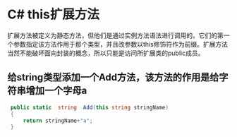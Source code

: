 # C# this扩展方法

扩展方法被定义为静态方法，但他们是通过实例方法语法进行调用的。它们的第一个参数指定该方法作用于那个类型，并且改参数以this修饰符作为前缀。扩展方法当然不能破坏面向封装的概念，所以只能是访问所扩展类的public成员。

## 给string类型添加一个Add方法，该方法的作用是给字符串增加一个字母a

```c#
 public static  string  Add(this string stringName)
 {
     return stringName+"a";
 }
```

